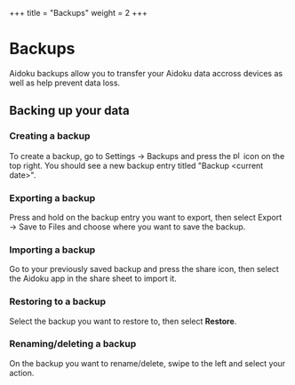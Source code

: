 +++
title = "Backups"
weight = 2
+++

# Backups
Aidoku backups allow you to transfer your Aidoku data accross devices as well as help prevent data loss.

## Backing up your data

### Creating a backup
To create a backup, go to Settings → Backups and press the <img src="https://raw.githubusercontent.com/cyanzhong/sf-symbols-online/master/glyphs/plus.png" alt="plus" height="15" width="15"> icon on the top right. You should see a new backup entry titled "Backup \<current date\>".

### Exporting a backup
Press and hold on the backup entry you want to export, then select Export → Save to Files and choose where you want to save the backup.

### Importing a backup
Go to your previously saved backup and press the share icon, then select the Aidoku app in the share sheet to import it.

### Restoring to a backup
Select the backup you want to restore to, then select **Restore**.

### Renaming/deleting a backup
On the backup you want to rename/delete, swipe to the left and select your action.
